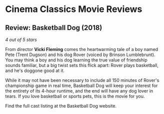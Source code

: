 # Cinema Classics Movie Reviews

## Review: Basketball Dog (2018)

_4 out of 5 stars_

From director **Vicki Fleming** comes the heartwarming tale of a boy named
Pete (Trent Dugson) and his dog Rover (voiced by Brinson Lumblebrunt). You may
think a boy and his dog learning the true value of friendship sounds familiar,
but a big twist sets this flick apart: Rover plays basketball, and he's
doggone good at it.

While it may not have been necessary to include all 150 minutes of Rover's
championship game in real time, Basketball Dog will keep your interest for the
entirety of its 4-hour runtime, and the end will have any dog lover in tears.
If you love basketball or sports pets, this is the movie for you.

Find the full cast listing at the Basketball Dog website.

